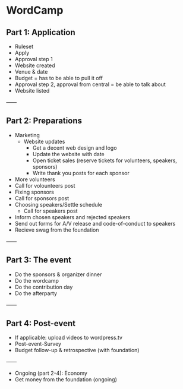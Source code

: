 # WordCamp

## Part 1: Application

* Ruleset
* Apply
* Approval step 1
* Website created
* Venue & date
* Budget = has to be able to pull it off
* Approval step 2, approval from central = be able to talk about
* Website listed

——

## Part 2: Preparations

* Marketing
  * Website updates
    * Get a decent web design and logo
    * Update the website with date
    * Open ticket sales (reserve tickets for volunteers, speakers, sponsors)
    * Write thank you posts for each sponsor
* More volunteers
 * Call for volounteers post
* Fixing sponsors
 * Call for sponsors post
* Choosing speakers/Settle schedule
   * Call for speakers post
* Inform chosen speakers and rejected speakers
* Send out forms for A/V release and code-of-conduct to speakers
* Recieve swag from the foundation

——

## Part 3: The event

* Do the sponsors & organizer dinner
* Do the wordcamp
* Do the contribution day
* Do the afterparty

——

## Part 4: Post-event

* If applicable: upload videos to wordpress.tv
* Post-event-Survey
* Budget follow-up & retrospective (with foundation)

——

* Ongoing (part 2-4): Economy
* Get money from the foundation (ongoing)
